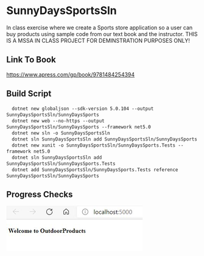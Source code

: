 # SunnyDaysSportsSln
In class exercise where we create a Sports store application so a user can buy products using sample code from our text book and the instructor. THIS IS A MSSA IN CLASS PROJECT FOR DEMINSTRATION PURPOSES ONLY! 

## Link To Book
https://www.apress.com/gp/book/9781484254394

## Build Script

      dotnet new globaljson --sdk-version 5.0.104 --output SunnyDaysSportsSln/SunnyDaysSports
      dotnet new web --no-https --output SunnyDaysSportsSln/SunnyDaysSports --framework net5.0
      dotnet new sln -o SunnyDaysSportsSln
      dotnet sln SunnyDaysSportsSln add SunnyDaysSportsSln/SunnyDaysSports
      dotnet new xunit -o SunnyDaysSportsSln/SunnyDaysSports.Tests --framework net5.0
      dotnet sln SunnyDaysSportsSln add SunnyDaysSportsSln/SunnyDaysSports.Tests 
      dotnet add SunnyDaysSportsSln/SunnyDaysSports.Tests reference SunnyDaysSportsSln/SunnyDaysSports

## Progress Checks
![](Images/Part1.JPG)

